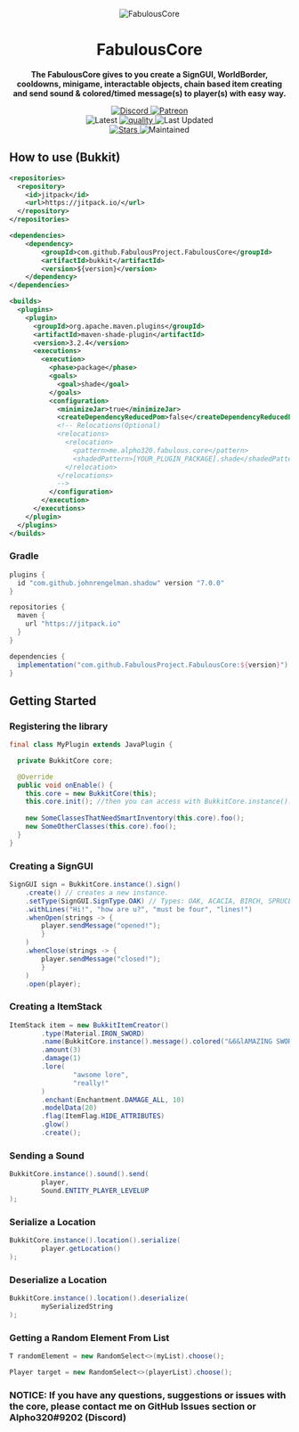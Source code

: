 
<p align="center">
<img alt="FabulousCore"
    src="https://cdn.discordapp.com/attachments/627487868343812106/854502480893050900/fabulouscore.png">
</p>

<h1 align="center">FabulousCore</h1>

<p align="center">
 <b>
      The FabulousCore gives to you create a SignGUI, WorldBorder, cooldowns, minigame, interactable objects, chain based item creating and send sound & colored/timed message(s) to player(s) with easy way.
</b>
</p>


<p align="center">
    <a href="https://discord.gg/aRn7E7Ws2n">
        <img alt="Discord" src="https://img.shields.io/discord/597922723762536510?color=7289DA&label=Discord&logo=discord&logoColor=7289DA">
    </a>
    <a href="https://www.patreon.com/join/alpho320">
        <img alt="Patreon" src="https://img.shields.io/badge/-Support_on_Patreon-F96854.svg?logo=patreon&style=flat&logoColor=white">
    </a> 
    <br>
    <img alt="Latest" src="https://jitpack.io/v/FabulousProject/FabulousCore.svg">
    <a href="https://app.codacy.com/gh/FabulousProject/FabulousCore/dashboard">
        <img alt="quality" src="https://img.shields.io/codacy/grade/1538be190da6406aa6a2bc711b2478a2">
    </a>
    <img alt="Last Updated" src="https://img.shields.io/github/last-commit/FabulousProject/FabulousCore">
    <br>
    <a href="https://github.com/FabulousProject/FabulousCore/stargazers">
        <img alt="Stars" src="https://img.shields.io/github/stars/FabulousProject/FabulousCore">
    </a>
    <img alt="Maintained" src="https://img.shields.io/maintenance/yes/2021"> 
</p>

## How to use (Bukkit)
```xml
<repositories>
  <repository>
    <id>jitpack</id>
    <url>https://jitpack.io/</url>
  </repository>
</repositories>
```

```xml
<dependencies>
	<dependency>
	    <groupId>com.github.FabulousProject.FabulousCore</groupId>
	    <artifactId>bukkit</artifactId> 
	    <version>${version}</version>
	</dependency>
</dependencies>

<builds>
  <plugins>
    <plugin>
      <groupId>org.apache.maven.plugins</groupId>
      <artifactId>maven-shade-plugin</artifactId>
      <version>3.2.4</version>
      <executions>
        <execution>
          <phase>package</phase>
          <goals>
            <goal>shade</goal>
          </goals>
          <configuration>
            <minimizeJar>true</minimizeJar>
            <createDependencyReducedPom>false</createDependencyReducedPom>
            <!-- Relocations(Optional)
            <relocations>
              <relocation>
                <pattern>me.alpho320.fabulous.core</pattern>
                <shadedPattern>[YOUR_PLUGIN_PACKAGE].shade</shadedPattern>
              </relocation>
            </relocations>
            -->
          </configuration>
        </execution>
      </executions>
    </plugin>
  </plugins>
</builds>
```

### Gradle

```groovy
plugins {
  id "com.github.johnrengelman.shadow" version "7.0.0"
}
```

```groovy
repositories {
  maven {
    url "https://jitpack.io"
  }
}
```

```groovy
dependencies {
  implementation("com.github.FabulousProject.FabulousCore:${version}")
}
```

## Getting Started

### Registering the library

```java
final class MyPlugin extends JavaPlugin {

  private BukkitCore core;

  @Override
  public void onEnable() {
    this.core = new BukkitCore(this);
    this.core.init(); //then you can access with BukkitCore.instance().foo();
    
    new SomeClassesThatNeedSmartInventory(this.core).foo();
    new SomeOtherClasses(this.core).foo();
  }
}
```

### Creating a SignGUI
```java
SignGUI sign = BukkitCore.instance().sign()
	.create() // creates a new instance.
	.setType(SignGUI.SignType.OAK) // Types: OAK, ACACIA, BIRCH, SPRUCE, CRIMSON, DARK_OAK, JUNGLE.
	.withLines("Hi!", "how are u?", "must be four", "lines!")
	.whenOpen(strings -> {			
		player.sendMessage("opened!");
	    }
	)
	.whenClose(strings -> {
		player.sendMessage("closed!");
	    }
	)
	.open(player);
```

### Creating a ItemStack
```java
ItemStack item = new BukkitItemCreator()
        .type(Material.IRON_SWORD)
        .name(BukkitCore.instance().message().colored("&6&lAMAZING SWORD!"))
        .amount(3)
        .damage(1)
        .lore(
                "awsome lore",
                "really!"
        )
        .enchant(Enchantment.DAMAGE_ALL, 10)
        .modelData(20)
        .flag(ItemFlag.HIDE_ATTRIBUTES)
        .glow()
        .create();   
```

### Sending a Sound
```java
BukkitCore.instance().sound().send(
        player,
        Sound.ENTITY_PLAYER_LEVELUP
);  
```

### Serialize a Location
```java
BukkitCore.instance().location().serialize(
        player.getLocation()
); 
```

### Deserialize a Location
```java
BukkitCore.instance().location().deserialize(
        mySerializedString
); 
```

### Getting a Random Element From List
```java
T randomElement = new RandomSelect<>(myList).choose();

Player target = new RandomSelect<>(playerList).choose();
```

### <b>NOTICE: If you have any questions, suggestions or issues with the core, please contact me on GitHub Issues section or Alpho320#9202 (Discord)</b>
